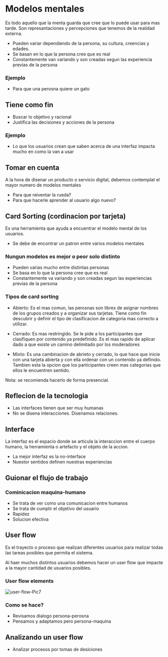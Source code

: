 # Modelos mentales 

Es todo aquello que la menta guarda que cree que lo puede usar para mas tarde. Son represantaciones y percepciones que tenemos de la realidad externa.

- Pueden variar dependiendo de la persona, su cultura, creencias y edades.
- Se basan en lo que la persona cree que es real
- Constantemente van variando y son creadas segun las experiencia previas de la persona

### Ejemplo
- Para que una perosna quiere un gato

## Tiene como fin 
- Buscar lo objetivo y racional 
- Justifica las decisiones y acciones de la persona

### Ejemplo 
- Lo que los usuarios crean que saben acerca de una interfaz impacta mucho en como la van a usar 

## Tomar en cuenta 
A la hora de disenar un producto o servicio digital, debemos contemplat el mayor numero de modelos mentales 

- Para que reiventar la rueda? 
- Para que hacerle aprender al usuario algo nuevo? 

## Card Sorting (cordinacion por tarjeta)
Es una herramienta que ayuda a encuentrar el modelo mental de los usuarios.

- Se debe de encontrar un patron entre varios modelos mentales 

### Nungun modelos es mejor o peor solo distinto 
- Pueden varias mucho entre distintas personas 
- Se basa en lo que la persona cree que es real 
- Constantemente va variando y son creadas segun las experiencias previas de la persona

### Tipos de card sorting

- Abierto: Es el mas comun, las perosnas son libres de asignar nombres de los grupos creados y a organizar sus tarjetas. Tiene como fin descubrir y definir el tipo de clasificacion de categoria mas correcto a utilizar.

- Cerrado: Es mas restringido. Se le pide a los participantes que clasifiquen por contenido ya predefinido. Es el mas rapido de aplicar dado a que existe un camino delimitado por los moderadores 

- Mixto: Es una cambinacion de abrieto y cerrado, lo que hace que inicie con una tarjeta abierta y con ella ordenar con un contenido ya definido. Tambien esta la opcion que los participantes creen mas categorias que ellos le encuentren sentido.

Nota: se recomienda hacerlo de forma presencial.

## Reflecion de la tecnologia 
- Las interfaces tienen que ser muy humanas 
- No se disena interacciones. Disenamos relaciones.

## Interface
La interfaz es el espacio donde se articula la interaccion entre el cuerpo humano, la herramienta o artefacto y el objeto de la accion.

- La mejor interfaz es la no-interface
- Nuestor sentidos definen nuestras experiencias

## Guionar el flujo de trabajo

### Cominicacion maquina-humano
- Se trata de ver como una comunicacion entre humanos
- Se trata de cumplir el objetivo del usuario
- Rapidez 
- Solucion efectiva

## User flow
Es el trayecto o proceso que realizan diferentes usuarios para realizar todas las tareas posibles que permita el sistema.

Al haer muchos distintos usuarios debemos hacer un user flow que impacte a la mayor cantidad de usuarios posibles.

### User flow elements

![user-flow-Pic7](https://user-images.githubusercontent.com/41870089/228989773-46a13b3e-f8ec-41c4-bc76-db29ff286709.jpg)

### Como se hace? 
- Revisamos dialogo persona-perosna
- Pensamos y adaptamos pero persona-maquina

## Analizando un user flow
- Analizar procesos por tomas de desiciones
